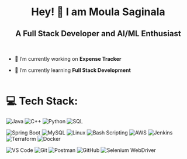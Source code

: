 <h1 align="center">Hey! 👋 I am Moula Saginala </h1>
<h2 align="center">A Full Stack Developer and AI/ML Enthusiast </h2>

<br>

- 🔭 I’m currently working on **Expense Tracker**

- 🌱 I’m currently learning **Full Stack Development**
  <br>
  <br>



# 💻 Tech Stack:

![Java](https://img.shields.io/badge/Java-%23ED8B00.svg?style=for-the-badge&logo=java&logoColor=white) 
![C++](https://img.shields.io/badge/C%2B%2B-%2300599C.svg?style=for-the-badge&logo=c%2B%2B&logoColor=white) 
![Python](https://img.shields.io/badge/Python-3670A0?style=for-the-badge&logo=python&logoColor=ffdd54) 
![SQL](https://img.shields.io/badge/SQL-%2307405e.svg?style=for-the-badge&logo=sql&logoColor=white) 

![Spring Boot](https://img.shields.io/badge/Spring%20Boot-%236DB33F.svg?style=for-the-badge&logo=spring-boot&logoColor=white) 
![MySQL](https://img.shields.io/badge/MySQL-%2300f.svg?style=for-the-badge&logo=mysql&logoColor=white) 
![Linux](https://img.shields.io/badge/Linux-%23FCC624.svg?style=for-the-badge&logo=linux&logoColor=black) 
![Bash Scripting](https://img.shields.io/badge/Bash-%234EAA25.svg?style=for-the-badge&logo=gnu-bash&logoColor=white) 
![AWS](https://img.shields.io/badge/AWS-%23FF9900.svg?style=for-the-badge&logo=amazon-aws&logoColor=white) 
![Jenkins](https://img.shields.io/badge/Jenkins-%23D24939.svg?style=for-the-badge&logo=jenkins&logoColor=white) 
![Terraform](https://img.shields.io/badge/Terraform-%23623CE4.svg?style=for-the-badge&logo=terraform&logoColor=white) 
![Docker](https://img.shields.io/badge/Docker-%232496ED.svg?style=for-the-badge&logo=docker&logoColor=white) 

![VS Code](https://img.shields.io/badge/VS%20Code-%23007ACC.svg?style=for-the-badge&logo=visual-studio-code&logoColor=white) 
![Git](https://img.shields.io/badge/Git-%23F05033.svg?style=for-the-badge&logo=git&logoColor=white) 
![Postman](https://img.shields.io/badge/Postman-%23FF6C37.svg?style=for-the-badge&logo=postman&logoColor=white) 
![GitHub](https://img.shields.io/badge/GitHub-%23121011.svg?style=for-the-badge&logo=github&logoColor=white) 
![Selenium WebDriver](https://img.shields.io/badge/Selenium%20WebDriver-%2343B02A.svg?style=for-the-badge&logo=selenium&logoColor=white)
